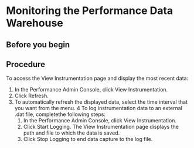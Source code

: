 # Monitoring the Performance Data Warehouse

## Before you begin

## Procedure

To access the View Instrumentation page and display the
most recent data:

1. In the Performance Admin Console, click View
Instrumentation.
2. Click Refresh.
3. To automatically refresh the displayed data, select the
time interval that you want from the menu.
4 To log instrumentation data to an external .dat file, completethe following steps:
    1. In the Performance Admin Console, click View
Instrumentation.
    2. Click Start Logging.
The View Instrumentation page displays the path and file
to which the data is saved.
    3. Click Stop Logging to end data
capture to the log file.